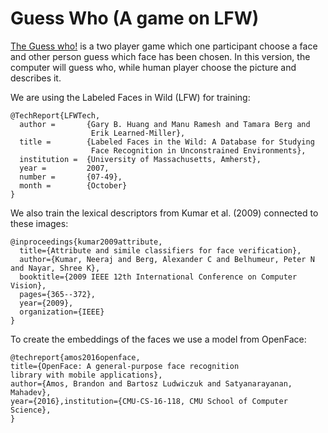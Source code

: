 # Guess Who (A game on LFW)
[The Guess who!](https://en.wikipedia.org/wiki/Guess_Who) is a two player game which one participant choose a face and other person guess which face has been chosen. In this version, the computer will guess who, while human player choose the picture and describes it.

We are using the Labeled Faces in Wild (LFW) for training:

    @TechReport{LFWTech,
      author =       {Gary B. Huang and Manu Ramesh and Tamara Berg and
                      Erik Learned-Miller},
      title =        {Labeled Faces in the Wild: A Database for Studying
                      Face Recognition in Unconstrained Environments},
      institution =  {University of Massachusetts, Amherst},
      year =         2007,
      number =       {07-49},
      month =        {October}
    }

We also train the lexical descriptors from Kumar et al. (2009) connected to these images:

    @inproceedings{kumar2009attribute,
      title={Attribute and simile classifiers for face verification},
      author={Kumar, Neeraj and Berg, Alexander C and Belhumeur, Peter N and Nayar, Shree K},
      booktitle={2009 IEEE 12th International Conference on Computer Vision},
      pages={365--372},
      year={2009},
      organization={IEEE}
    }

To create the embeddings of the faces we use a model from OpenFace:

    @techreport{amos2016openface,
    title={OpenFace: A general-purpose face recognition
    library with mobile applications},
    author={Amos, Brandon and Bartosz Ludwiczuk and Satyanarayanan, Mahadev},
    year={2016},institution={CMU-CS-16-118, CMU School of Computer Science},
    }

